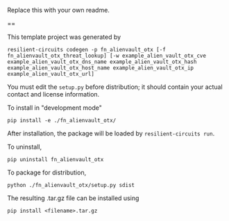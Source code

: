 Replace this with your own readme.

==

This template project was generated by

    resilient-circuits codegen -p fn_alienvault_otx [-f fn_alienvault_otx_threat_lookup] [-w example_alien_vault_otx_cve example_alien_vault_otx_dns_name example_alien_vault_otx_hash example_alien_vault_otx_host_name example_alien_vault_otx_ip example_alien_vault_otx_url]


You must edit the `setup.py` before distribution;
it should contain your actual contact and license information.

To install in "development mode"

    pip install -e ./fn_alienvault_otx/

After installation, the package will be loaded by `resilient-circuits run`.


To uninstall,

    pip uninstall fn_alienvault_otx


To package for distribution,

    python ./fn_alienvault_otx/setup.py sdist

The resulting .tar.gz file can be installed using

    pip install <filename>.tar.gz
